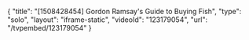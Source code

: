 {
    "title": "[1508428454] Gordon Ramsay's Guide to Buying Fish",
    "type": "solo",
    "layout": "iframe-static",
    "videoId": "123179054",
    "url": "\/tvpembed\/123179054"
}